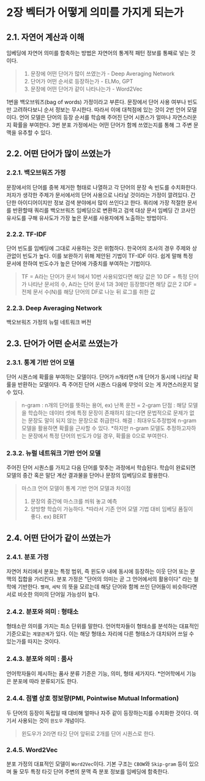 # 2장 벡터가 어떻게 의미를 가지게 되는가
## 2.1. 자연어 계산과 이해
임베딩에 자연어 의미를 함축하는 방법은 자연어의 통계적 패턴 정보를 통째로 넣는 것이다.
> 1. 문장에 어떤 단어가 많이 쓰였는가 - Deep Averaging Network
> 2. 단어가 어떤 순서로 등장하는가 - ELMo, GPT
> 3. 문장에 어떤 단어가 같이 나타나는가 - Word2Vec

1번을 백오브워즈(bag of words) 가정이라고 부른다. 문장에서 단어 사용 여부나 빈도만 고려하다보니 순서 정보는 무시한다.
따라서 이에 대척점에 있는 것이 2번 언어 모델이다. 언어 모델은 단어의 등장 순서를 학습해 주어진 단어 시퀀스가 얼마나 자연스러운지 확률을 부여한다.
3번 분포 가정에서는 어떤 단어가 함께 쓰였는지를 통해 그 주변 문맥을 유추할 수 있다.

## 2.2. 어떤 단어가 많이 쓰였는가
### 2.2.1. 백오브워즈 가정
문장에서의 단어를 중복 제거한 형태로 나열하고 각 단어의 문장 속 빈도를 수치화한다. 저자가 생각한 주제가 문서에서의 단어 사용으로 나타날 것이라는 가정이 깔려있다.
간단한 아이디어이지만 정보 검색 분야에서 많이 쓰인다고 한다. 쿼리에 가장 적절한 문서를 반환할때 쿼리를 백오브워즈 임베딩으로 변환하고 검색 대상 문서 임베딩 간 코사인 유사도를 구해 유사도가 가장 높은 문서를 사용자에게 노출하는 방법이다. 

### 2.2.2. TF-IDF
단어 빈도를 임베딩에 그대로 사용하는 것은 위험하다. 한국어의 조사의 경우 주제와 상관없이 빈도가 높다. 이를 보완하기 위해 제안된 기법이 TF-IDF 이다.
쉽게 말해 특정 문서에 한하여 빈도수가 높은 단어에 가중치를 부여하는 기법이다. 
> TF = A라는 단어가 문서 1에서 10번 사용되었다면 해당 값은 10
> DF = 특정 단어가 나타난 문서의 수, A라는 단어 문서 1과 3에만 등장했다면 해당 값은 2
> IDF = 전체 문서 수(N)를 해당 단어의 DF로 나눈 뒤 로그를 취한 값

### 2.2.3. Deep Averaging Network
백오브워즈 가정의 뉴럴 네트워크 버전

## 2.3. 단어가 어떤 순서로 쓰였는가
### 2.3.1. 통계 기반 언어 모델
단어 시퀀스에 확률을 부여하는 모델이다. 단어가 n개라면 n개 단어가 동시에 나타날 확률을 반환하는 모델이다. 즉 주어진 단어 시퀀스 다음에 무엇이 오는 게 자연스러운지 알 수 있다. 
> n-gram : n개의 단어를 뜻하는 용어, ex) 난폭 운전 = 2-gram
단점 : 해당 모델을 학습하는 데이터 셋에 특정 문장이 존재하지 않는다면 문법적으로 문제가 없는 문장도 말이 되지 않는 문장으로 취급한다.
해결 : 최대우도추정법에 n-gram 모델을 활용하면 확률을 근사할 수 있다. 
*하지만 n-gram 모델도 추정하고자하는 문장에서 특정 단어의 빈도가 0일 경우, 확률을 0으로 부여한다. 

### 2.3.2. 뉴럴 네트워크 기반 언어 모델
주어진 단어 시퀀스를 가지고 다음 단어를 맞추는 과정에서 학습된다. 학습이 완료되면 모델의 중간 혹은 말단 계산 결과물을 단어나 문장의 임베딩으로 활용한다. 
> 마스크 언어 모델이 통계 기반 언어 모델과 차이점
> 1. 문장의 중간에 마스크를 씌워 놓고 예측
> 2. 양방향 학습이 가능하다. 
> *따라서 기존 언어 모델 기법 대비 임베딩 품질이 좋다. ex) BERT

## 2.4. 어떤 단어가 같이 쓰였는가
### 2.4.1. 분포 가정
자연어 처리에서 분포는 특정 범위, 즉 윈도우 내에 동시에 등장하는 이웃 단어 또는 문맥의 집합을 가리킨다. 분포 가정은 "단어의 의미는 곧 그 언어에서의 활용이다" 라는 철학에 기반한다. `빨래`, `세탁` 의 뜻을 모르는데 해당 단어와 함께 쓰인 단어들이 비슷하다면 서로 비슷한 의미의 단어일 가능성이 높다.

### 2.4.2. 분포와 의미 : 형태소
형태소란 의미를 가지는 최소 단위를 말한다. 언어학자들이 형태소를 분석하는 대표적인 기준으로는 `계열관계`가 있다.
이는 해당 형태소 자리에 다른 형태소가 대치되어 쓰일 수 있는가를 따지는 것이다. 

### 2.4.3. 분포와 의미 : 품사
언어학자들이 제시하는 품사 분류 기준은 기능, 의미, 형태 세가지다. *언어학에서 기능은 분포에 따라 분류되기도 한다.

### 2.4.4. 점별 상호 정보량(PMI, Pointwise Mutual Information)
두 단어의 등장이 독립일 때 대비해 얼마나 자주 같이 등장하는지를 수치화한 것이다. 여기서 사용되는 것이 `윈도우` 개념이다.
> 윈도우가 2라면 타깃 단어 앞뒤로 2개를 단어 시퀀스로 한다.

### 2.4.5. Word2Vec
분포 가정의 대표적인 모델이 `Word2Vec`이다. 기본 구조는 `CBOW`와 `Skip-gram` 등이 있으며 둘 모두 특정 타깃 단어 주변의 문맥 즉 분포 정보를 임베딩에 함축한다.